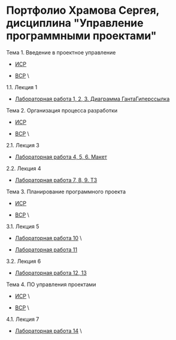 # Портфолио Храмова Сергея, дисциплина "Управление программными проектами"

Тема 1. Введение в проектное управление

* <a href="https://github.com/ctel-prj-mng/3-ivt-17-t1-Serega89Kh/blob/master/ISR.md">ИСР</a>

* <a href="https://github.com/ctel-prj-mng/3-ivt-17-t1-Serega89Kh/blob/master/VSR.md">ВСР</a> \

1.1. Лекция 1

* <a href="https://github.com/ctel-prj-mng/3-ivt-17-t1-Serega89Kh/blob/master/ISR.md">Лабораторная работа 1, 2, 3. Диаграмма ГантаГиперссылка</a> 

Тема 2. Организация процесса разработки

* <a href="https://github.com/ctel-prj-mng/3-ivt-17-t2-Serega89Kh/blob/master/ISR.md">ИСР</a>

* <a href="https://github.com/ctel-prj-mng/3-ivt-17-t2-Serega89Kh/blob/master/VSR.md">ВСР</a> \

2.1. Лекция 3

* <a href="https://github.com/ctel-prj-mng/2-wireframe-130218-Serega89Kh/blob/master/wireframe.md">Лабораторная работа 4, 5, 6. Макет</a>

2.2. Лекция 4

* <a href="https://github.com/ctel-prj-mng/3-tz-200218-Serega89Kh/blob/master/requirements.md">Лабораторная работа 7, 8, 9. ТЗ</a>

Тема 3. Планирование программного проекта

* <a href="https://github.com/ctel-prj-mng/3-ivt-17-t3-Serega89Kh/blob/master/ISR.md">ИСР</a>

* <a href="https://github.com/ctel-prj-mng/3-ivt-17-t1-Serega89Kh/blob/master/VSR.md">ВСР</a> \

3.1. Лекция 5

* <a href="https://github.com/ctel-prj-mng/3-ivt-17-t1-Serega89Kh/blob/master/VSR.md">Лабораторная работа 10</a> \

* <a href="https://github.com/Serega89Kh/test-pull-req">Лабораторная работа 11</a>

3.2. Лекция 6

* <a href="https://yadi.sk/i/y7efE3fDMH3t6Q">Лабораторная работа 12, 13</a>

Тема 4. ПО управления проектами

* <a href="https://github.com/ctel-prj-mng/3-ivt-17-t1-Serega89Kh/blob/master/ISR.md">ИСР</a> \ 

* <a href="https://github.com/ctel-prj-mng/3-ivt-17-t1-Serega89Kh/blob/master/VSR.md">ВСР</a> \

4.1. Лекция 7 

* <a href="https://github.com/ctel-prj-mng/3-ivt-17-t1-Serega89Kh/blob/master/VSR.md">Лабораторная работа 14</a> \
